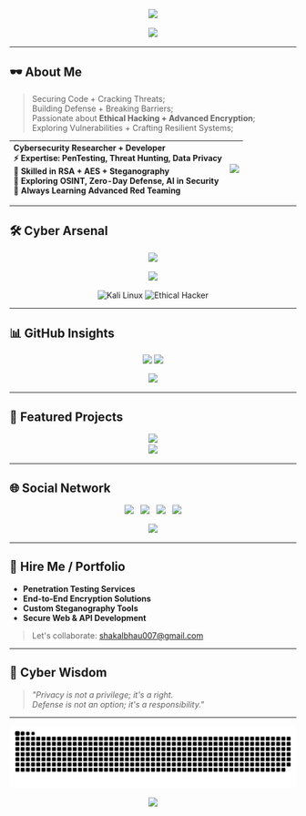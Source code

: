 <!-- Hacker Banner -->
<p align="center">
  <img src="https://capsule-render.vercel.app/api?type=waving&color=0:39FF14,100:004466&height=220&section=header&text=ShakalBhau0001%20|%20Cybersecurity%20Beginner&fontSize=38&fontColor=ffffff&animation=fadeIn&fontAlignY=38"/>
</p>

<!-- Animated Hacker Intro -->
<p align="center">
  <img src="https://readme-typing-svg.herokuapp.com?font=Fira+Code&size=25&duration=3500&pause=1000&color=39FF14&center=true&vCenter=true&width=650&lines=Hello+World!+👾;I+am+ShakalBhau0001;+Cybersecurity+Beginner;Securing+Systems+;+Breaking+Barriers;Ethical+Hacking+%7C+Encryption+%7C+Steganography;Think+Before+You+Click+;+Encrypt+Before+You+Send!">
</p>

---

## 🕶️ About Me

> Securing Code + Cracking Threats;  
> Building Defense + Breaking Barriers;  
> Passionate about **Ethical Hacking + Advanced Encryption**;  
> Exploring Vulnerabilities + Crafting Resilient Systems;  

| **Cybersecurity Researcher + Developer** <br> ⚡ Expertise: **PenTesting, Threat Hunting, Data Privacy** <br> 🔐 Skilled in **RSA + AES + Steganography** <br> 🧠 Exploring **OSINT, Zero-Day Defense, AI in Security** <br> 🌱 Always Learning **Advanced Red Teaming** | <img src="https://media.giphy.com/media/YQitE4YNQNahy/giphy.gif" width="300"/> |
| :--- | :--- |

---

## 🛠 Cyber Arsenal

<p align="center">
  <img src="https://skillicons.dev/icons?i=python,cpp,java,linux,git,github,bash,docker,raspberrypi" height="48"/>
</p>
<p align="center">
  <img src="https://skillicons.dev/icons?i=mongodb,mysql,sqlite,react,nodejs,express,postman" height="48"/>
</p>
<p align="center">
  <img src="https://img.icons8.com/color/48/kali-linux.png" height="48" title="Kali Linux"/>
  <img src="https://img.icons8.com/fluency/48/anonymous-mask.png" height="48" title="Ethical Hacker"/>
 </p>

---

## 📊 GitHub Insights

<p align="center">
  <img src="https://github-readme-stats.vercel.app/api?username=ShakalBhau0001&show_icons=true&theme=radical&hide_border=true&count_private=true" height="180px"/>
  <img src="https://github-readme-stats.vercel.app/api/top-langs/?username=ShakalBhau0001&layout=compact&theme=radical&hide_border=true" height="180px"/>
</p>

<p align="center">
  <img src="https://github-readme-streak-stats.herokuapp.com/?user=ShakalBhau0001&theme=radical&hide_border=true" height="180px"/>
</p>

---

## 🚀 Featured Projects

<p align="center">
  <a href="https://github.com/ShakalBhau0001/SecureComm-Plus">
    <img src="https://github-readme-stats.vercel.app/api/pin/?username=ShakalBhau0001&repo=SecureComm-Plus&theme=radical"/>
  </a>
  <br/>
  <a href="https://github.com/ShakalBhau0001/Cyber-Toolbox">
    <img src="https://github-readme-stats.vercel.app/api/pin/?username=ShakalBhau0001&repo=Cyber-Toolbox&theme=radical"/>
  </a>
</p>

---

## 🌐 Social Network

<p align="center">
  <a href="https://linkedin.com/in/shakalbhau0001" target="_blank"><img src="https://skillicons.dev/icons?i=linkedin" width="48"/></a>
  &nbsp;
  <a href="https://twitter.com/ShakalBhau0001" target="_blank"><img src="https://skillicons.dev/icons?i=twitter" width="48"/></a>
  &nbsp;
  <a href="mailto:shakalbhau0001@gmail.com" target="_blank"><img src="https://cdn-icons-png.flaticon.com/512/732/732200.png" width="48"/></a>
  &nbsp;
  <a href="https://github.com/ShakalBhau0001" target="_blank"><img src="https://skillicons.dev/icons?i=github" width="48"/></a>
</p>

<p align="center">
  <img src="https://readme-typing-svg.herokuapp.com?font=Fira+Code&size=16&duration=3000&pause=1000&color=39FF14&center=true&vCenter=true&width=500&lines=Hack+to+Protect;+Defend+to+Survive;+Code+to+Empower;+Encrypt+to+Secure!"/>
</p>

---

## 💼 Hire Me / Portfolio

- **Penetration Testing Services**  
- **End-to-End Encryption Solutions**  
- **Custom Steganography Tools**  
- **Secure Web & API Development**  

> Let's collaborate: [shakalbhau007@gmail.com](mailto:shakalbhau007@gmail.com)

---

## 🧠 Cyber Wisdom

> *"Privacy is not a privilege; it's a right.  
> Defense is not an option; it's a responsibility."*

---

<!-- Snake Contribution Animation -->
<p align="center">
  <img src="https://raw.githubusercontent.com/Platane/snk/output/github-contribution-grid-snake-dark.svg"/>
</p>

<!-- Footer -->
<p align="center">
  <img src="https://capsule-render.vercel.app/api?type=waving&color=0:004466,100:39FF14&height=120&section=footer"/>
</p>
